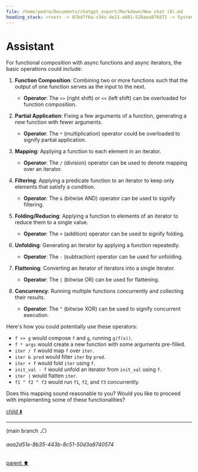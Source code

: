 ```yaml
---
file: /home/pedro/Documents/chatgpt_export/Markdown/New chat (8).md
heading_stack: <root> -> 87bd7f6a-c34c-4e21-a681-520aea876871 -> System -> 0305e3b7-9645-4e79-89a2-794319c6d100 -> System -> aaa236d3-b162-4863-965c-406dd86ac031 -> User -> 6389456d-56b1-43ae-97a4-9af03a2416cc -> Assistant -> e3e20cb1-d7af-4b3a-8989-0f635e7b7b37 -> Assistant -> 0f60f5d4-ccff-409d-a801-fe2e8e24b7e0 -> Tool -> 2dde9631-ce8a-470f-a73d-efdd18304420 -> Assistant -> efc03986-9e2b-44f4-b7a8-f1ea222b2fe6 -> Assistant -> 6ed08e43-230e-4b6e-a185-fa455f069e46 -> Tool -> b8da2c4b-9db2-47d7-a2af-389be4befc5f -> Assistant -> db2e1dd1-0795-480b-bc14-771d0eb39e4d -> Assistant -> e7105360-42e1-44dc-b634-fe0c00e4e999 -> Tool -> ca3c2937-19b7-4c14-9f94-a96c4aa48bf4 -> Assistant -> aaa241ef-101a-4eeb-93d2-e8d8919d06d9 -> User -> 0d4987c7-80b3-4264-a7cb-373f269f73d6 -> Assistant
---
```

# Assistant

For functional composition with async functions and async iterators, the basic operations could include:

1. **Function Composition**: Combining two or more functions such that the output of one function serves as the input to the next.  
   - **Operator**: The `>>` (right shift) or `<<` (left shift) can be overloaded for function composition.
  
2. **Partial Application**: Fixing a few arguments of a function, generating a new function with fewer arguments.
   - **Operator**: The `*` (multiplication) operator could be overloaded to signify partial application.

3. **Mapping**: Applying a function to each element in an iterator.
   - **Operator**: The `/` (division) operator can be used to denote mapping over an iterator.

4. **Filtering**: Applying a predicate function to an iterator to keep only elements that satisfy a condition.
   - **Operator**: The `&` (bitwise AND) operator can be used to signify filtering.

5. **Folding/Reducing**: Applying a function to elements of an iterator to reduce them to a single value.
   - **Operator**: The `+` (addition) operator can be used to signify folding.

6. **Unfolding**: Generating an iterator by applying a function repeatedly.
   - **Operator**: The `-` (subtraction) operator can be used for unfolding.

7. **Flattening**: Converting an iterator of iterators into a single iterator.
   - **Operator**: The `|` (bitwise OR) can be used for flattening.

8. **Concurrency**: Running multiple functions concurrently and collecting their results.
   - **Operator**: The `^` (bitwise XOR) can be used to signify concurrent execution.

Here's how you could potentially use these operators:

- `f >> g` would compose `f` and `g`, running `g(f(x))`.
- `f * args` would create a new function with some arguments pre-filled.
- `iter / f` would map `f` over `iter`.
- `iter & pred` would filter `iter` by `pred`.
- `iter + f` would fold `iter` using `f`.
- `init_val - f` would unfold an iterator from `init_val` using `f`.
- `iter |` would flatten `iter`.
- `f1 ^ f2 ^ f3` would run `f1`, `f2`, and `f3` concurrently.

Does this mapping sound reasonable to you? Would you like to proceed with implementing some of these functionalities?

[child ⬇️](#aaa2d51e-8b35-443b-8c51-50d3a8740574)

---

(main branch ⎇)
###### aaa2d51e-8b35-443b-8c51-50d3a8740574
[parent ⬆️](#0d4987c7-80b3-4264-a7cb-373f269f73d6)
